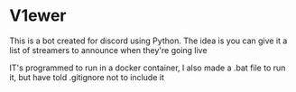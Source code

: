# V1ewer
This is a bot created for discord using Python.  The idea is you can give it a list of streamers to announce when they're going live

IT's programmed to run in a docker container, I also made a .bat file to run it, but have told .gitignore not to include it
